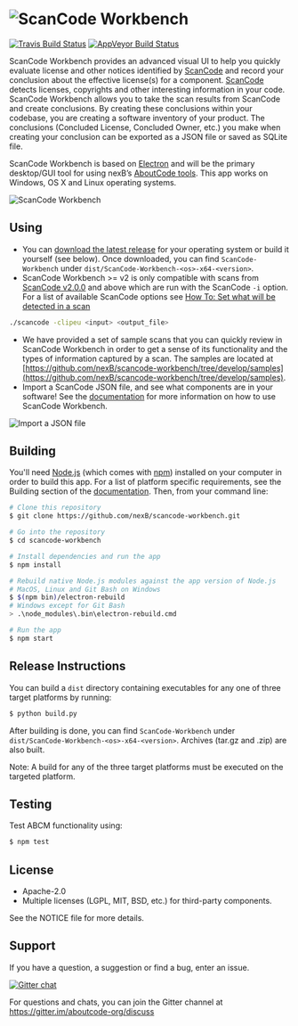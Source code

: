 # <img src="assets/app/images/scancode-workbench-logo.png" align="center" alt="ScanCode Workbench">

[![Travis Build Status](https://travis-ci.org/nexB/scancode-workbench.svg?branch=develop)](https://travis-ci.org/nexB/scancode-workbench) 
[![AppVeyor Build Status](https://ci.appveyor.com/api/projects/status/github/nexB/scancode-workbench)](https://ci.appveyor.com/project/nexB/scancode-workbench)

ScanCode Workbench provides an advanced visual UI to help you quickly evaluate
license and other notices identified by 
[ScanCode](https://github.com/nexB/scancode-toolkit/) and record your conclusion
about the effective license(s) for a component.
[ScanCode](https://github.com/nexB/scancode-toolkit/) detects licenses, copyrights 
and other interesting information in your code. ScanCode Workbench allows you to take the
scan results from ScanCode and create conclusions. By creating these conclusions 
within your codebase, you are creating a software inventory of your product. 
The conclusions (Concluded License, Concluded Owner, etc.) you make when 
creating your conclusion can be exported as a JSON file or saved as SQLite file.

ScanCode Workbench is based on
[Electron](https://electron.atom.io/) and will be the primary desktop/GUI tool 
for using nexB’s [AboutCode tools](https://github.com/nexB/aboutcode). This app 
works on Windows, OS X and Linux operating systems.

![ScanCode Workbench](https://scancode-workbench.readthedocs.io/en/develop/_images/scancode-workbench-chart-summary.gif)

## Using

* You can [download the latest release](https://github.com/nexB/scancode-workbench/releases) 
for your operating system or build it yourself (see below). Once downloaded, you 
can find `ScanCode-Workbench` under `dist/ScanCode-Workbench-<os>-x64-<version>`.
* ScanCode Workbench >= v2 is only compatible with scans from 
[ScanCode v2.0.0](https://github.com/nexB/scancode-toolkit/releases) and 
above which are run with the ScanCode `-i` option. For a list of available ScanCode 
options see [How To: Set what will be detected in a scan](https://scancode-toolkit.readthedocs.io/en/latest/tutorials/how_to_set_what_will_be_detected_in_a_scan.html)

```bash
./scancode -clipeu <input> <output_file>
```

* We have provided a set of sample scans that you can quickly review in 
ScanCode Workbench in order to get a sense of its functionality and the types of 
information captured by a scan.  The samples are located at 
[https://github.com/nexB/scancode-workbench/tree/develop/samples](https://github.com/nexB/scancode-workbench/tree/develop/samples).
* Import a ScanCode JSON file, and see what components are in your software! See 
the [documentation](https://scancode-workbench.readthedocs.io) for more 
information on how to use ScanCode Workbench.

![Import a JSON file](https://scancode-workbench.readthedocs.io/en/develop/_images/import-json-file.gif)

## Building

You'll need [Node.js](https://nodejs.org) (which comes with [npm](http://npmjs.com)) 
installed on your computer in order to build this app. For a list of platform 
specific requirements, see the Building section of the [documentation](https://scancode-workbench.readthedocs.io/en/develop/contribute/building.html).
Then, from your command line:

```bash
# Clone this repository
$ git clone https://github.com/nexB/scancode-workbench.git

# Go into the repository
$ cd scancode-workbench

# Install dependencies and run the app
$ npm install

# Rebuild native Node.js modules against the app version of Node.js
# MacOS, Linux and Git Bash on Windows
$ $(npm bin)/electron-rebuild
# Windows except for Git Bash
> .\node_modules\.bin\electron-rebuild.cmd

# Run the app
$ npm start
```

## Release Instructions

You can build a `dist` directory containing executables for any one of three 
target platforms by running:

```bash
$ python build.py
```

After building is done, you can find `ScanCode-Workbench` under 
`dist/ScanCode-Workbench-<os>-x64-<version>`. Archives (tar.gz and .zip) are 
also built.

Note: A build for any of the three target platforms must be executed on the 
targeted platform.

## Testing

Test ABCM functionality using:

```bash
$ npm test
```

## License

* Apache-2.0
* Multiple licenses (LGPL, MIT, BSD, etc.) for third-party components.

See the NOTICE file for more details.

## Support

If you have a question, a suggestion or find a bug, enter an issue.

[![Gitter chat](https://badges.gitter.im/aboutcode-org/gitter.png)](https://gitter.im/aboutcode-org/discuss)

For questions and chats, you can join the Gitter channel at https://gitter.im/aboutcode-org/discuss
